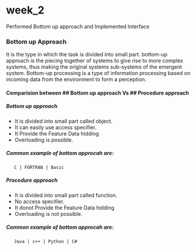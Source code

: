 # week_2
Performed Bottom up approach and Implemented Interface 

### Bottom up Approach
It is the type in which the task is divided into small part. bottom-up approach is the piecing together of systems to give rise to more complex systems, thus making the original systems sub-systems of the emergent system.
Bottom-up processing is a type of information processing based on incoming data from the environment to form a perception.


#### Comparision between  ## Bottom up approach Vs ## Procedure approach

##### Bottom up approach

* It is divided into small part called object.
* It can easily use access specifier.
* It Provide the Feature Data hidding
* Overloading is possible.


##### Common example of bottom approcah are: 
       C | FORTRAN | Basic

##### Procedure approach

* It is divided into small part called function.
* No access specifier.
* It donot Provide the Feature Data hidding
* Overloading is not possible.

##### Common example of bottom approcah are: 
       Java | c++ | Python | C#
